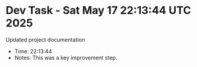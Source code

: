 # Dev Task - Sat May 17 22:13:44 UTC 2025
Updated project documentation
- Time: 22:13:44
- Notes: This was a key improvement step.
